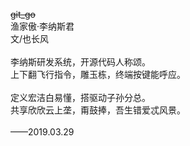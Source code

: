 ~~git_go~~<br>
渔家傲·李纳斯君<br/>
文/也长风<br><br/>
李纳斯研发系统，开源代码人称颂。<br/>
上下翻飞行指令，雕玉栋，终端按键能呼应。<br><br/>
定义宏洁白易懂，搭驱动子孙分总。<br/>
共享欣欣云上垄，甭鼓捧，吾生错爱忒风景。<br><br/>
——2019.03.29
